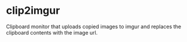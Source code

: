 # clip2imgur
Clipboard monitor that uploads copied images to imgur and replaces the clipboard contents with the image url.
